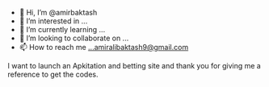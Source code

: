 - 👋 Hi, I’m @amirbaktash
- 👀 I’m interested in ...
- 🌱 I’m currently learning ...
- 💞️ I’m looking to collaborate on ...
- 📫 How to reach me ...amiralibaktash9@gmail.com 

<!---
amirbaktash/amirbaktash is a ✨ special ✨ repository because its `README.md` (this file) appears on your GitHub profile.
You can click the Preview link to take a look at your changes.
--->
I want to launch an Apkitation and betting site and thank you for giving me a reference to get the codes.
